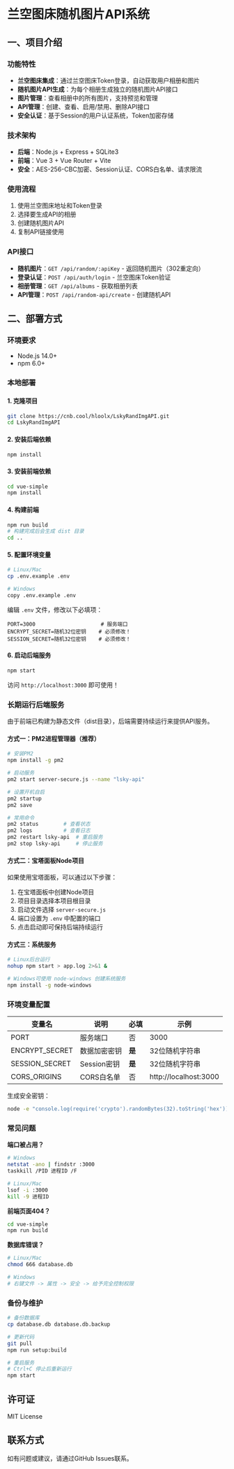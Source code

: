 # 兰空图床随机图片API系统

## 一、项目介绍

### 功能特性
- **兰空图床集成**：通过兰空图床Token登录，自动获取用户相册和图片
- **随机图片API生成**：为每个相册生成独立的随机图片API接口
- **图片管理**：查看相册中的所有图片，支持预览和管理
- **API管理**：创建、查看、启用/禁用、删除API接口
- **安全认证**：基于Session的用户认证系统，Token加密存储

### 技术架构
- **后端**：Node.js + Express + SQLite3
- **前端**：Vue 3 + Vue Router + Vite
- **安全**：AES-256-CBC加密、Session认证、CORS白名单、请求限流

### 使用流程
1. 使用兰空图床地址和Token登录
2. 选择要生成API的相册
3. 创建随机图片API
4. 复制API链接使用

### API接口
- **随机图片**：`GET /api/random/:apiKey` - 返回随机图片（302重定向）
- **登录认证**：`POST /api/auth/login` - 兰空图床Token验证
- **相册管理**：`GET /api/albums` - 获取相册列表
- **API管理**：`POST /api/random-api/create` - 创建随机API

## 二、部署方式

### 环境要求
- Node.js 14.0+
- npm 6.0+

### 本地部署

#### 1. 克隆项目
```bash
git clone https://cnb.cool/hloolx/LskyRandImgAPI.git
cd LskyRandImgAPI
```

#### 2. 安装后端依赖
```bash
npm install
```

#### 3. 安装前端依赖
```bash
cd vue-simple
npm install
```

#### 4. 构建前端
```bash
npm run build
# 构建完成后会生成 dist 目录
cd ..
```

#### 5. 配置环境变量
```bash
# Linux/Mac
cp .env.example .env

# Windows
copy .env.example .env
```

编辑 `.env` 文件，修改以下必填项：
```
PORT=3000                     # 服务端口
ENCRYPT_SECRET=随机32位密钥    # 必须修改！
SESSION_SECRET=随机32位密钥    # 必须修改！
```

#### 6. 启动后端服务
```bash
npm start
```

访问 `http://localhost:3000` 即可使用！

### 长期运行后端服务

由于前端已构建为静态文件（dist目录），后端需要持续运行来提供API服务。

#### 方式一：PM2进程管理器（推荐）
```bash
# 安装PM2
npm install -g pm2

# 启动服务
pm2 start server-secure.js --name "lsky-api"

# 设置开机自启
pm2 startup
pm2 save

# 常用命令
pm2 status        # 查看状态
pm2 logs          # 查看日志  
pm2 restart lsky-api  # 重启服务
pm2 stop lsky-api     # 停止服务
```

#### 方式二：宝塔面板Node项目
如果使用宝塔面板，可以通过以下步骤：
1. 在宝塔面板中创建Node项目
2. 项目目录选择本项目根目录
3. 启动文件选择 `server-secure.js`
4. 端口设置为 `.env` 中配置的端口
5. 点击启动即可保持后端持续运行

#### 方式三：系统服务
```bash
# Linux后台运行
nohup npm start > app.log 2>&1 &

# Windows可使用 node-windows 创建系统服务
npm install -g node-windows
```

### 环境变量配置

| 变量名 | 说明 | 必填 | 示例 |
|--------|------|------|------|
| PORT | 服务端口 | 否 | 3000 |
| ENCRYPT_SECRET | 数据加密密钥 | **是** | 32位随机字符串 |
| SESSION_SECRET | Session密钥 | **是** | 32位随机字符串 |
| CORS_ORIGINS | CORS白名单 | 否 | http://localhost:3000 |

生成安全密钥：
```bash
node -e "console.log(require('crypto').randomBytes(32).toString('hex'))"
```

### 常见问题

**端口被占用？**
```bash
# Windows
netstat -ano | findstr :3000
taskkill /PID 进程ID /F

# Linux/Mac  
lsof -i :3000
kill -9 进程ID
```

**前端页面404？**
```bash
cd vue-simple
npm run build
```

**数据库错误？**
```bash
# Linux/Mac
chmod 666 database.db

# Windows
# 右键文件 -> 属性 -> 安全 -> 给予完全控制权限
```

### 备份与维护
```bash
# 备份数据库
cp database.db database.db.backup

# 更新代码
git pull
npm run setup:build

# 重启服务
# Ctrl+C 停止后重新运行
npm start
```

## 许可证
MIT License

## 联系方式
如有问题或建议，请通过GitHub Issues联系。